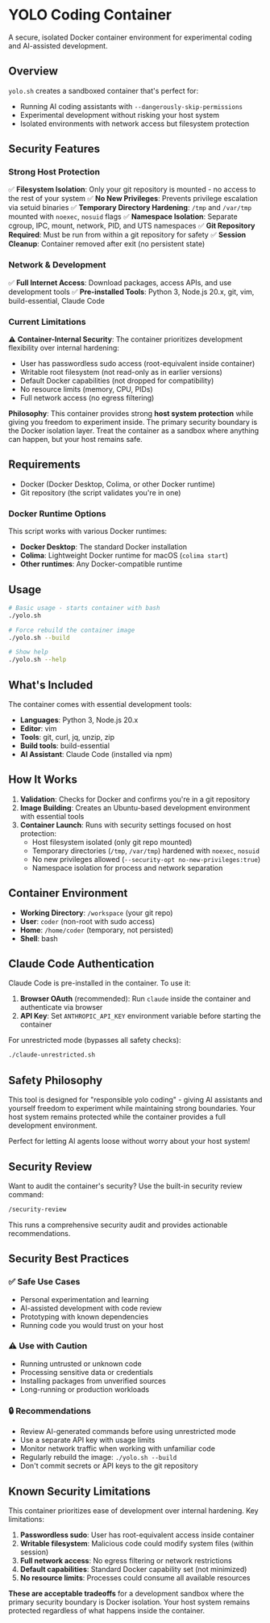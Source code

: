 # YOLO Coding Container

A secure, isolated Docker container environment for experimental coding and AI-assisted development.

## Overview

`yolo.sh` creates a sandboxed container that's perfect for:
- Running AI coding assistants with `--dangerously-skip-permissions`
- Experimental development without risking your host system
- Isolated environments with network access but filesystem protection

## Security Features

### Strong Host Protection
✅ **Filesystem Isolation**: Only your git repository is mounted - no access to the rest of your system
✅ **No New Privileges**: Prevents privilege escalation via setuid binaries
✅ **Temporary Directory Hardening**: `/tmp` and `/var/tmp` mounted with `noexec`, `nosuid` flags
✅ **Namespace Isolation**: Separate cgroup, IPC, mount, network, PID, and UTS namespaces
✅ **Git Repository Required**: Must be run from within a git repository for safety
✅ **Session Cleanup**: Container removed after exit (no persistent state)

### Network & Development
✅ **Full Internet Access**: Download packages, access APIs, and use development tools
✅ **Pre-installed Tools**: Python 3, Node.js 20.x, git, vim, build-essential, Claude Code

### Current Limitations

⚠️ **Container-Internal Security**: The container prioritizes development flexibility over internal hardening:
- User has passwordless sudo access (root-equivalent inside container)
- Writable root filesystem (not read-only as in earlier versions)
- Default Docker capabilities (not dropped for compatibility)
- No resource limits (memory, CPU, PIDs)
- Full network access (no egress filtering)

**Philosophy**: This container provides strong **host system protection** while giving you freedom to experiment inside. The primary security boundary is the Docker isolation layer. Treat the container as a sandbox where anything can happen, but your host remains safe.  

## Requirements

- Docker (Docker Desktop, Colima, or other Docker runtime)
- Git repository (the script validates you're in one)

### Docker Runtime Options

This script works with various Docker runtimes:
- **Docker Desktop**: The standard Docker installation
- **Colima**: Lightweight Docker runtime for macOS (`colima start`)
- **Other runtimes**: Any Docker-compatible runtime

## Usage

```bash
# Basic usage - starts container with bash
./yolo.sh

# Force rebuild the container image
./yolo.sh --build

# Show help
./yolo.sh --help
```

## What's Included

The container comes with essential development tools:
- **Languages**: Python 3, Node.js 20.x
- **Editor**: vim
- **Tools**: git, curl, jq, unzip, zip
- **Build tools**: build-essential
- **AI Assistant**: Claude Code (installed via npm)

## How It Works

1. **Validation**: Checks for Docker and confirms you're in a git repository
2. **Image Building**: Creates an Ubuntu-based development environment with essential tools
3. **Container Launch**: Runs with security settings focused on host protection:
   - Host filesystem isolated (only git repo mounted)
   - Temporary directories (`/tmp`, `/var/tmp`) hardened with `noexec`, `nosuid`
   - No new privileges allowed (`--security-opt no-new-privileges:true`)
   - Namespace isolation for process and network separation

## Container Environment

- **Working Directory**: `/workspace` (your git repo)
- **User**: `coder` (non-root with sudo access)
- **Home**: `/home/coder` (temporary, not persisted)
- **Shell**: bash

## Claude Code Authentication

Claude Code is pre-installed in the container. To use it:

1. **Browser OAuth** (recommended): Run `claude` inside the container and authenticate via browser
2. **API Key**: Set `ANTHROPIC_API_KEY` environment variable before starting the container

For unrestricted mode (bypasses all safety checks):
```bash
./claude-unrestricted.sh
```

## Safety Philosophy

This tool is designed for "responsible yolo coding" - giving AI assistants and yourself freedom to experiment while maintaining strong boundaries. Your host system remains protected while the container provides a full development environment.

Perfect for letting AI agents loose without worry about your host system!

## Security Review

Want to audit the container's security? Use the built-in security review command:

```bash
/security-review
```

This runs a comprehensive security audit and provides actionable recommendations.

## Security Best Practices

### ✅ Safe Use Cases
- Personal experimentation and learning
- AI-assisted development with code review
- Prototyping with known dependencies
- Running code you would trust on your host

### ⚠️ Use with Caution
- Running untrusted or unknown code
- Processing sensitive data or credentials
- Installing packages from unverified sources
- Long-running or production workloads

### 🔒 Recommendations
- Review AI-generated commands before using unrestricted mode
- Use a separate API key with usage limits
- Monitor network traffic when working with unfamiliar code
- Regularly rebuild the image: `./yolo.sh --build`
- Don't commit secrets or API keys to the git repository

## Known Security Limitations

This container prioritizes ease of development over internal hardening. Key limitations:

1. **Passwordless sudo**: User has root-equivalent access inside container
2. **Writable filesystem**: Malicious code could modify system files (within session)
3. **Full network access**: No egress filtering or network restrictions
4. **Default capabilities**: Standard Docker capability set (not minimized)
5. **No resource limits**: Processes could consume all available resources

**These are acceptable tradeoffs** for a development sandbox where the primary security boundary is Docker isolation. Your host system remains protected regardless of what happens inside the container.